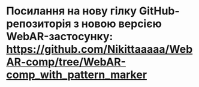 # Посилання на нову гілку GitHub-репозиторія з новою версією WebAR-застосунку: https://github.com/Nikittaaaaa/WebAR-comp/tree/WebAR-comp_with_pattern_marker

